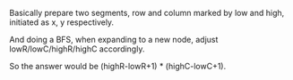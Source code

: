 
Basically prepare two segments, row and column marked by low and high, initiated as x, y respectively.    

And doing a BFS, when expanding to a new node, adjust lowR/lowC/highR/highC accordingly.   

So the answer would be   (highR-lowR+1) * (highC-lowC+1).         